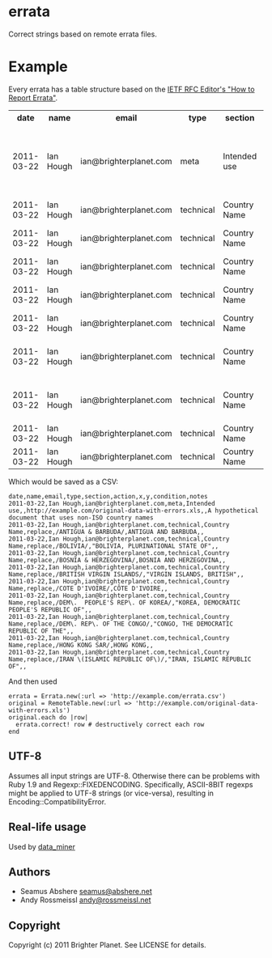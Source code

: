 # errata

Correct strings based on remote errata files.

# Example

Every errata has a table structure based on the [IETF RFC Editor's "How to Report Errata"](http://www.rfc-editor.org/how_to_report.html).

<table>
  <tr>
    <th>date</th>
    <th>name</th>
    <th>email</th>
    <th>type</th>
    <th>section</th>
    <th>action</th>
    <th>x</th>
    <th>y</th>
    <th>condition</th>
    <th>notes</th>
  </tr>
  <tr>
    <td>2011-03-22</td>
    <td>Ian Hough</td>
    <td>ian@brighterplanet.com</td>
    <td>meta</td>
    <td>Intended use</td>
    <td></td>
    <td>http://example.com/original-data-with-errors.xls</td>
    <td></td>
    <td></td>
    <td>A hypothetical document that uses non-ISO country names</td>
  </tr>
  <tr>
    <td>2011-03-22</td>
    <td>Ian Hough</td>
    <td>ian@brighterplanet.com</td>
    <td>technical</td>
    <td>Country Name</td>
    <td>replace</td>
    <td>/ANTIGUA &amp; BARBUDA/</td>
    <td>ANTIGUA AND BARBUDA</td>
    <td></td>
    <td></td>
  </tr>
  <tr>
    <td>2011-03-22</td>
    <td>Ian Hough</td>
    <td>ian@brighterplanet.com</td>
    <td>technical</td>
    <td>Country Name</td>
    <td>replace</td>
    <td>/BOLIVIA/</td>
    <td>BOLIVIA, PLURINATIONAL STATE OF</td>
    <td></td>
    <td></td>
  </tr>
  <tr>
    <td>2011-03-22</td>
    <td>Ian Hough</td>
    <td>ian@brighterplanet.com</td>
    <td>technical</td>
    <td>Country Name</td>
    <td>replace</td>
    <td>/BOSNIA &amp; HERZEGOVINA/</td>
    <td>BOSNIA AND HERZEGOVINA</td>
    <td></td>
    <td></td>
  </tr>
  <tr>
    <td>2011-03-22</td>
    <td>Ian Hough</td>
    <td>ian@brighterplanet.com</td>
    <td>technical</td>
    <td>Country Name</td>
    <td>replace</td>
    <td>/BRITISH VIRGIN ISLANDS/</td>
    <td>VIRGIN ISLANDS, BRITISH</td>
    <td></td>
    <td></td>
  </tr>
  <tr>
    <td>2011-03-22</td>
    <td>Ian Hough</td>
    <td>ian@brighterplanet.com</td>
    <td>technical</td>
    <td>Country Name</td>
    <td>replace</td>
    <td>/COTE D'IVOIRE/</td>
    <td>CÔTE D'IVOIRE</td>
    <td></td>
    <td></td>
  </tr>
  <tr>
    <td>2011-03-22</td>
    <td>Ian Hough</td>
    <td>ian@brighterplanet.com</td>
    <td>technical</td>
    <td>Country Name</td>
    <td>replace</td>
    <td>/DEM\. PEOPLE'S REP\. OF KOREA/</td>
    <td>KOREA, DEMOCRATIC PEOPLE'S REPUBLIC OF</td>
    <td></td>
    <td></td>
  </tr>
  <tr>
    <td>2011-03-22</td>
    <td>Ian Hough</td>
    <td>ian@brighterplanet.com</td>
    <td>technical</td>
    <td>Country Name</td>
    <td>replace</td>
    <td>/DEM\. REP\. OF THE CONGO/</td>
    <td>CONGO, THE DEMOCRATIC REPUBLIC OF THE</td>
    <td></td>
    <td></td>
  </tr>
  <tr>
    <td>2011-03-22</td>
    <td>Ian Hough</td>
    <td>ian@brighterplanet.com</td>
    <td>technical</td>
    <td>Country Name</td>
    <td>replace</td>
    <td>/HONG KONG SAR/</td>
    <td>HONG KONG</td>
    <td></td>
    <td></td>
  </tr>
  <tr>
    <td>2011-03-22</td>
    <td>Ian Hough</td>
    <td>ian@brighterplanet.com</td>
    <td>technical</td>
    <td>Country Name</td>
    <td>replace</td>
    <td>/IRAN \(ISLAMIC REPUBLIC OF\)/</td>
    <td>IRAN, ISLAMIC REPUBLIC OF</td>
    <td></td>
    <td></td>
  </tr>
</table>

Which would be saved as a CSV:

    date,name,email,type,section,action,x,y,condition,notes
    2011-03-22,Ian Hough,ian@brighterplanet.com,meta,Intended use,,http://example.com/original-data-with-errors.xls,,A hypothetical document that uses non-ISO country names
    2011-03-22,Ian Hough,ian@brighterplanet.com,technical,Country Name,replace,/ANTIGUA & BARBUDA/,ANTIGUA AND BARBUDA,,
    2011-03-22,Ian Hough,ian@brighterplanet.com,technical,Country Name,replace,/BOLIVIA/,"BOLIVIA, PLURINATIONAL STATE OF",,
    2011-03-22,Ian Hough,ian@brighterplanet.com,technical,Country Name,replace,/BOSNIA & HERZEGOVINA/,BOSNIA AND HERZEGOVINA,,
    2011-03-22,Ian Hough,ian@brighterplanet.com,technical,Country Name,replace,/BRITISH VIRGIN ISLANDS/,"VIRGIN ISLANDS, BRITISH",,
    2011-03-22,Ian Hough,ian@brighterplanet.com,technical,Country Name,replace,/COTE D'IVOIRE/,CÔTE D'IVOIRE,,
    2011-03-22,Ian Hough,ian@brighterplanet.com,technical,Country Name,replace,/DEM\.  PEOPLE'S REP\. OF KOREA/,"KOREA, DEMOCRATIC PEOPLE'S REPUBLIC OF",,
    2011-03-22,Ian Hough,ian@brighterplanet.com,technical,Country Name,replace,/DEM\. REP\. OF THE CONGO/,"CONGO, THE DEMOCRATIC REPUBLIC OF THE",,
    2011-03-22,Ian Hough,ian@brighterplanet.com,technical,Country Name,replace,/HONG KONG SAR/,HONG KONG,,
    2011-03-22,Ian Hough,ian@brighterplanet.com,technical,Country Name,replace,/IRAN \(ISLAMIC REPUBLIC OF\)/,"IRAN, ISLAMIC REPUBLIC OF",,

And then used

    errata = Errata.new(:url => 'http://example.com/errata.csv')
    original = RemoteTable.new(:url => 'http://example.com/original-data-with-errors.xls')
    original.each do |row|
      errata.correct! row # destructively correct each row
    end

## UTF-8

Assumes all input strings are UTF-8. Otherwise there can be problems with Ruby 1.9 and Regexp::FIXEDENCODING. Specifically, ASCII-8BIT regexps might be applied to UTF-8 strings (or vice-versa), resulting in Encoding::CompatibilityError.

## Real-life usage

Used by [data_miner](http://github.com/seamusabshere/data_miner)

## Authors

* Seamus Abshere <seamus@abshere.net>
* Andy Rossmeissl <andy@rossmeissl.net>

## Copyright

Copyright (c) 2011 Brighter Planet. See LICENSE for details.

